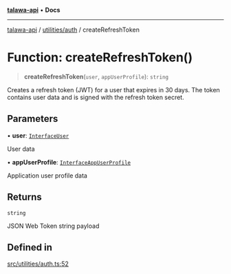 [**talawa-api**](../../../README.md) • **Docs**

***

[talawa-api](../../../modules.md) / [utilities/auth](../README.md) / createRefreshToken

# Function: createRefreshToken()

> **createRefreshToken**(`user`, `appUserProfile`): `string`

Creates a refresh token (JWT) for a user that expires in 30 days.
The token contains user data and is signed with the refresh token secret.

## Parameters

• **user**: [`InterfaceUser`](../../../models/User/interfaces/InterfaceUser.md)

User data

• **appUserProfile**: [`InterfaceAppUserProfile`](../../../models/AppUserProfile/interfaces/InterfaceAppUserProfile.md)

Application user profile data

## Returns

`string`

JSON Web Token string payload

## Defined in

[src/utilities/auth.ts:52](https://github.com/PalisadoesFoundation/talawa-api/blob/6712e9940a5702665afc506fa9f6e9d7e1dc7991/src/utilities/auth.ts#L52)
